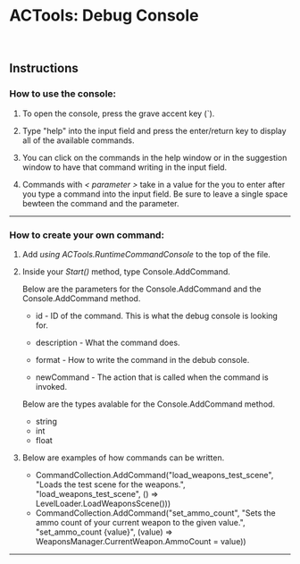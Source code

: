 # ACTools: Debug Console
<br>

## Instructions
### How to use the console:
<ol>
	<li>
		<p>To open the console, press the grave accent key (`).</p>
	</li>
	<li>
		<p>Type "help" into the input field and press the enter/return key to display all of the available commands.</p>
	</li>
	<li>
		<p>You can click on the commands in the help window or in the suggestion window to have that command writing in the input field.</p>
	</li>
	<li>
		<p>Commands with <i>< parameter ></i> take in a value for the you to enter after you type a command into the input field. 
		Be sure to leave a single space bewteen the command and the parameter.</p>
	</li>
</ol>
<hr/>

### How to create your own command:
<ol>
	<li>
		<p>Add <i>using ACTools.RuntimeCommandConsole</i> to the top of the file.</p>
	</li>
	<li>
		<p>Inside your <i>Start()</i> method, type Console.AddCommand.</p>
		<p>Below are the parameters for the Console.AddCommand and the Console.AddCommand<T1> method.</p>
		<ul>
			<li>
				<p>id - ID of the command. This is what the debug console is looking for.</p>
			</il>
			<li>
				<p>description - What the command does.</p>
			</il>
			<li>
				<p>format - How to write the command in the debub console.</p>
			</il>
			<li>
				<p>newCommand - The action that is called when the command is invoked.</p>
			</il>
		</ul>
		<p>Below are the types avalable for the Console.AddCommand<T1> method.</p>
		<ul>
			<li>
				string
			</il>
			<li>
				int
			</il>
			<li>
				float
			</il>
		</ul>
	</li>
	<li>
		<p>Below are examples of how commands can be written.</p>
		<ul>
			<li>
				CommandCollection.AddCommand("load_weapons_test_scene", "Loads the test scene for the weapons.", "load_weapons_test_scene", () => LevelLoader.LoadWeaponsScene()))
			</il>
			<li>
				CommandCollection.AddCommand<int>("set_ammo_count", "Sets the ammo count of your current weapon to the given value.", "set_ammo_count {value}", (value) => WeaponsManager.CurrentWeapon.AmmoCount = value))
			</il>
		</ul>
	</li>
</ol>
<hr/>
